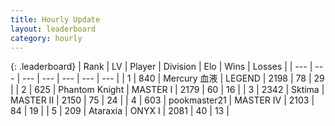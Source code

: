 ```yaml
---
title: Hourly Update
layout: leaderboard
category: hourly
---
```


{: .leaderboard}
| Rank | LV | Player | Division | Elo | Wins | Losses |
| --- | --- | --- | --- | --- | --- | --- |
| <span data-change="0">1</span> | 840 | <span title="ID: 692745">Mercury 血液</span> | LEGEND | <span data-change="0">2198</span> | <span data-change="0">78</span> | <span data-change="0">29</span> |
| <span data-change="0">2</span> | 625 | <span title="ID: 742939">Phantom Knight</span> | MASTER I | <span data-change="0">2179</span> | <span data-change="0">60</span> | <span data-change="0">16</span> |
| <span data-change="0">3</span> | 2342 | <span title="ID: 353063">Sktima</span> | MASTER II | <span data-change="0">2150</span> | <span data-change="0">75</span> | <span data-change="0">24</span> |
| <span data-change="0">4</span> | 603 | <span title="ID: 652474">pookmaster21</span> | MASTER IV | <span data-change="0">2103</span> | <span data-change="0">84</span> | <span data-change="0">19</span> |
| <span data-change="0">5</span> | 209 | <span title="ID: 745153">Ataraxia</span> | ONYX I | <span data-change="0">2081</span> | <span data-change="0">40</span> | <span data-change="0">13</span> |